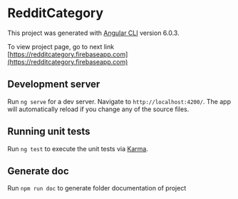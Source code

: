 # RedditCategory

This project was generated with [Angular CLI](https://github.com/angular/angular-cli) version 6.0.3.

To view project page, go to next link [https://redditcategory.firebaseapp.com](https://redditcategory.firebaseapp.com)

## Development server

Run `ng serve` for a dev server. Navigate to `http://localhost:4200/`. The app will automatically reload if you change any of the source files.

## Running unit tests

Run `ng test` to execute the unit tests via [Karma](https://karma-runner.github.io).

## Generate doc

Run `npm run doc` to generate folder documentation of project
